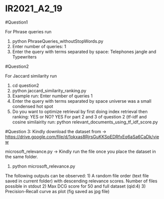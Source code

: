 # IR2021_A2_19

#Question1 

For Phrase queries run
  1) python PhraseQueries_withoutStopWords.py
  2) Enter number of queries:   1
  3) Enter the query with terms separated by space:  Telephones jangle and Typewriters


#Question2

For Jaccard similarity run 
  1) cd question2
  2) python jaccard_similarity_ranking.py
  3) Example run:  Enter number of queries 1
  4) Enter the query with terms separated by space universe was a small condensed hot spot
  5) Do you want to optimize retrieval by first doing index retrieval then ranking: YES or NO? YES
For part 2 and 3 of question 2 (tf-idf and cosine similairity run:
python relevant_documents_using_tf_idf_score.py

#Question 3:
Kindly download the dataset from -> https://drive.google.com/file/d/1okxas8RjrsGuKKSpEDRfxEq6aSa6CaDk/view

microsoft_relevance.py -> Kindly run the file once you place the dataset in the same folder. 
1) python microsoft_relevance.py

The following outputs can be observed:
	1) A random file order (text file saved in current folder) with descending relevance scores. Number of files possible in stdout
	2) Max DCG score for 50 and full dataset (qid:4)
	3) Precision-Recall curve as plot (fig saved as jpg file)